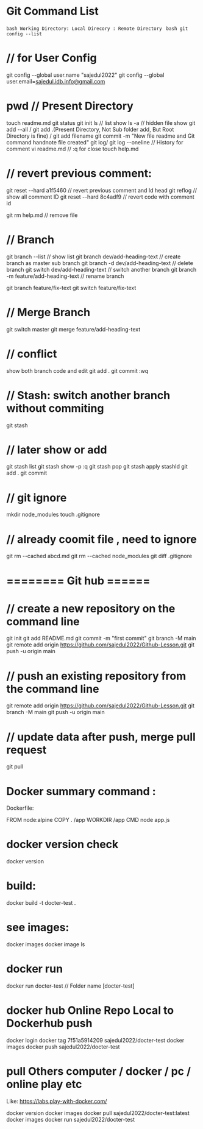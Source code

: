 # Git Command List

```bash Working Directory: Local Direcory : Remote Directory ```
```bash git config --list ```

# // for User Config
git config --global user.name "sajedul2022"
git config --global user.email=sajedul.idb.info@gmail.com

# pwd  // Present Directory
touch readme.md
git status
git init
ls // list show 
ls -a // hidden file show
git add --all / git add .(Present Directory, Not Sub folder add, But Root Directory is fine) / git add filename
git commit -m "New file readme and Git command handnote file created"
git log/ git log --oneline  // History for comment
vi readme.md // :q for close
touch help.md

# // revert previous comment:

git reset --hard a1f5460 // revert previous comment and Id head 
git reflog // show all comment ID
git reset --hard 8c4adf9 // revert code with comment id

git rm help.md // remove file 

# // Branch
git branch --list // show list
git branch dev/add-heading-text // create branch as master sub branch
git branch -d dev/add-heading-text // delete branch
git switch dev/add-heading-text // switch another branch
git branch -m feature/add-heading-text // rename branch 

git branch feature/fix-text
git switch feature/fix-text

# // Merge Branch 
git switch master
git merge feature/add-heading-text

# // conflict
show both branch code and edit 
git add .
git commit 
:wq

# // Stash: switch another branch without commiting
git stash 

# // later show or add 
git stash list 
git stash show -p
:q
git stash pop
git stash apply stashId
git add .
git commit 

# // git ignore 
mkdir node_modules
touch .gitignore

# // already coomit file , need to ignore
git rm --cached abcd.md
git rm --cached node_modules
git diff .gitignore

# ======== Git hub ======

# // create a new repository on the command line

git init
git add README.md
git commit -m "first commit"
git branch -M main
git remote add origin https://github.com/sajedul2022/Github-Lesson.git
git push -u origin main

# // push an existing repository from the command line

git remote add origin https://github.com/sajedul2022/Github-Lesson.git
git branch -M main
git push -u origin main


# // update data after push, merge pull request

git pull


# Docker summary command : 
Dockerfile: 

FROM node:alpine
COPY . /app 
WORKDIR /app
CMD node app.js

# docker version check
docker version

# build: 
docker build -t docter-test .

# see images:

docker images
docker image ls

# docker run
docker run docter-test  // Folder name [docter-test]

# docker hub Online Repo Local to Dockerhub push

docker login 
docker tag 7f51a5914209 sajedul2022/docter-test
docker images
docker push sajedul2022/docter-test

# pull Others computer / docker / pc / online play etc

Like: https://labs.play-with-docker.com/

docker version
docker images
docker pull sajedul2022/docter-test:latest
docker images
docker run sajedul2022/docter-test


